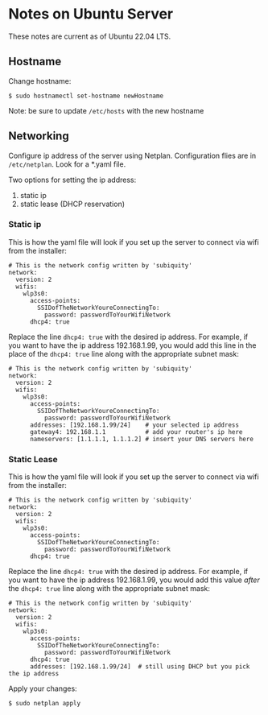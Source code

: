 # Notes on Ubuntu Server

These notes are current as of Ubuntu 22.04 LTS.

## Hostname

Change hostname:

    $ sudo hostnamectl set-hostname newHostname
  
Note: be sure to update `/etc/hosts` with the new hostname

## Networking

Configure ip address of the server using Netplan. Configuration flies are in `/etc/netplan`. Look for a \*.yaml file.

Two options for setting the ip address:

1. static ip  
1. static lease (DHCP reservation)

### Static ip

This is how the yaml file will look if you set up the server to connect via wifi from the installer:

    # This is the network config written by 'subiquity'
    network:
      version: 2
      wifis:
        wlp3s0:
          access-points:
            SSIDofTheNetworkYoureConnectingTo:
              password: passwordToYourWifiNetwork
          dhcp4: true
          
Replace the line `dhcp4: true` with the desired ip address. For example, if you want to have the ip address 192.168.1.99, you would add this line in the place of the `dhcp4: true` line along with the appropriate subnet mask:

    # This is the network config written by 'subiquity'
    network:
      version: 2
      wifis:
        wlp3s0:
          access-points:
            SSIDofTheNetworkYoureConnectingTo:
              password: passwordToYourWifiNetwork
          addresses: [192.168.1.99/24]    # your selected ip address
          gateway4: 192.168.1.1           # add your router's ip here
          nameservers: [1.1.1.1, 1.1.1.2] # insert your DNS servers here
          
### Static Lease

This is how the yaml file will look if you set up the server to connect via wifi from the installer:

    # This is the network config written by 'subiquity'
    network:
      version: 2
      wifis:
        wlp3s0:
          access-points:
            SSIDofTheNetworkYoureConnectingTo:
              password: passwordToYourWifiNetwork
          dhcp4: true
          
Replace the line `dhcp4: true` with the desired ip address. For example, if you want to have the ip address 192.168.1.99, you would add this value _after_ the `dhcp4: true` line along with the appropriate subnet mask:

    # This is the network config written by 'subiquity'
    network:
      version: 2
      wifis:
        wlp3s0:
          access-points:
            SSIDofTheNetworkYoureConnectingTo:
              password: passwordToYourWifiNetwork
          dhcp4: true
          addresses: [192.168.1.99/24]  # still using DHCP but you pick the ip address
          
Apply your changes:

    $ sudo netplan apply
